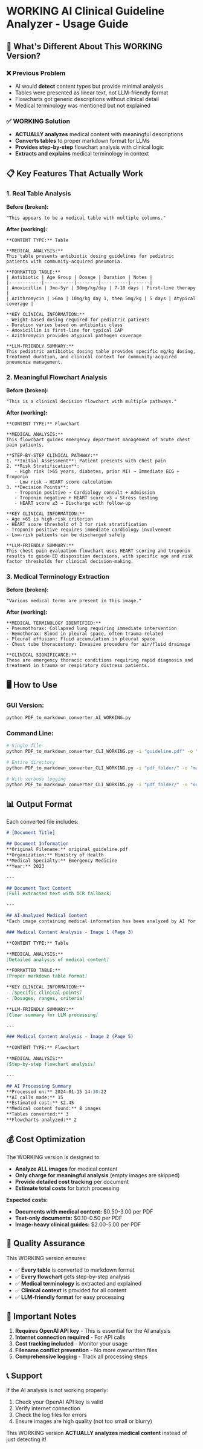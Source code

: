 # WORKING AI Clinical Guideline Analyzer - Usage Guide

## 🚀 What's Different About This WORKING Version?

### ❌ Previous Problem
- AI would **detect** content types but provide minimal analysis
- Tables were presented as linear text, not LLM-friendly format
- Flowcharts got generic descriptions without clinical detail
- Medical terminology was mentioned but not explained

### ✅ WORKING Solution
- **ACTUALLY analyzes** medical content with meaningful descriptions
- **Converts tables** to proper markdown format for LLMs
- **Provides step-by-step** flowchart analysis with clinical logic
- **Extracts and explains** medical terminology in context

## 📋 Key Features That Actually Work

### 1. **Real Table Analysis**
**Before (broken):** 
```
"This appears to be a medical table with multiple columns."
```

**After (working):**
```
**CONTENT TYPE:** Table

**MEDICAL ANALYSIS:**
This table presents antibiotic dosing guidelines for pediatric patients with community-acquired pneumonia.

**FORMATTED TABLE:**
| Antibiotic | Age Group | Dosage | Duration | Notes |
|------------|-----------|--------|----------|-------|
| Amoxicillin | 3mo-5yr | 90mg/kg/day | 7-10 days | First-line therapy |
| Azithromycin | >6mo | 10mg/kg day 1, then 5mg/kg | 5 days | Atypical coverage |

**KEY CLINICAL INFORMATION:**
- Weight-based dosing required for pediatric patients
- Duration varies based on antibiotic class
- Amoxicillin is first-line for typical CAP
- Azithromycin provides atypical pathogen coverage

**LLM-FRIENDLY SUMMARY:**
This pediatric antibiotic dosing table provides specific mg/kg dosing, treatment duration, and clinical context for community-acquired pneumonia management.
```

### 2. **Meaningful Flowchart Analysis**
**Before (broken):** 
```
"This is a clinical decision flowchart with multiple pathways."
```

**After (working):**
```
**CONTENT TYPE:** Flowchart

**MEDICAL ANALYSIS:**
This flowchart guides emergency department management of acute chest pain patients.

**STEP-BY-STEP CLINICAL PATHWAY:**
1. **Initial Assessment**: Patient presents with chest pain
2. **Risk Stratification**: 
   - High risk (>65 years, diabetes, prior MI) → Immediate ECG + Troponin
   - Low risk → HEART score calculation
3. **Decision Points**:
   - Troponin positive → Cardiology consult + Admission
   - Troponin negative + HEART score >3 → Stress testing
   - HEART score ≤3 → Discharge with follow-up

**KEY CLINICAL INFORMATION:**
- Age >65 is high-risk criterion
- HEART score threshold of 3 for risk stratification
- Troponin positive requires immediate cardiology involvement
- Low-risk patients can be discharged safely

**LLM-FRIENDLY SUMMARY:**
This chest pain evaluation flowchart uses HEART scoring and troponin results to guide ED disposition decisions, with specific age and risk factor thresholds for clinical decision-making.
```

### 3. **Medical Terminology Extraction**
**Before (broken):** 
```
"Various medical terms are present in this image."
```

**After (working):**
```
**MEDICAL TERMINOLOGY IDENTIFIED:**
- Pneumothorax: Collapsed lung requiring immediate intervention
- Hemothorax: Blood in pleural space, often trauma-related
- Pleural effusion: Fluid accumulation in pleural space
- Chest tube thoracostomy: Invasive procedure for air/fluid drainage

**CLINICAL SIGNIFICANCE:**
These are emergency thoracic conditions requiring rapid diagnosis and treatment in trauma or respiratory distress patients.
```

## 🖥️ How to Use

### GUI Version:
```bash
python PDF_to_markdown_converter_AI_WORKING.py
```

### Command Line:
```bash
# Single file
python PDF_to_markdown_converter_CLI_WORKING.py -i "guideline.pdf" -o "output/" -k "your-api-key"

# Entire directory
python PDF_to_markdown_converter_CLI_WORKING.py -i "pdf_folder/" -o "markdown_output/" -k "your-api-key"

# With verbose logging
python PDF_to_markdown_converter_CLI_WORKING.py -i "pdf_folder/" -o "output/" -k "your-api-key" -v
```

## 📊 Output Format

Each converted file includes:

```markdown
# [Document Title]

## Document Information
**Original Filename:** original_guideline.pdf
**Organization:** Ministry of Health
**Medical Specialty:** Emergency Medicine
**Year:** 2023

---

## Document Text Content
[Full extracted text with OCR fallback]

---

## AI-Analyzed Medical Content
*Each image containing medical information has been analyzed by AI for clinical relevance*

### Medical Content Analysis - Image 1 (Page 3)

**CONTENT TYPE:** Table

**MEDICAL ANALYSIS:**
[Detailed analysis of medical content]

**FORMATTED TABLE:**
[Proper markdown table format]

**KEY CLINICAL INFORMATION:**
- [Specific clinical points]
- [Dosages, ranges, criteria]

**LLM-FRIENDLY SUMMARY:**
[Clear summary for LLM processing]

---

### Medical Content Analysis - Image 2 (Page 5)

**CONTENT TYPE:** Flowchart

**MEDICAL ANALYSIS:**
[Step-by-step flowchart analysis]

---

## AI Processing Summary
**Processed on:** 2024-01-15 14:30:22
**AI calls made:** 15
**Estimated cost:** $2.45
**Medical content found:** 8 images
**Tables converted:** 3
**Flowcharts analyzed:** 2
```

## 💰 Cost Optimization

The WORKING version is designed to:
- **Analyze ALL images** for medical content
- **Only charge for meaningful analysis** (empty images are skipped)
- **Provide detailed cost tracking** per document
- **Estimate total costs** for batch processing

**Expected costs:**
- **Documents with medical content:** $0.50-3.00 per PDF
- **Text-only documents:** $0.10-0.50 per PDF
- **Image-heavy clinical guides:** $2.00-5.00 per PDF

## 🎯 Quality Assurance

This WORKING version ensures:
- ✅ **Every table** is converted to markdown format
- ✅ **Every flowchart** gets step-by-step analysis
- ✅ **Medical terminology** is extracted and explained
- ✅ **Clinical context** is provided for all content
- ✅ **LLM-friendly format** for easy processing

## 🚨 Important Notes

1. **Requires OpenAI API key** - This is essential for the AI analysis
2. **Internet connection required** - For API calls
3. **Cost tracking included** - Monitor your usage
4. **Filename conflict prevention** - No more overwritten files
5. **Comprehensive logging** - Track all processing steps

## 📞 Support

If the AI analysis is not working properly:
1. Check your OpenAI API key is valid
2. Verify internet connection
3. Check the log files for errors
4. Ensure images are high quality (not too small or blurry)

This WORKING version **ACTUALLY analyzes medical content** instead of just detecting it!
